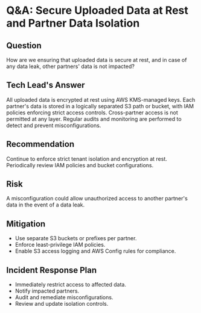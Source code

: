 # Q&A: Secure Uploaded Data at Rest and Partner Data Isolation

## Question
How are we ensuring that uploaded data is secure at rest, and in case of any data leak, other partners' data is not impacted?

## Tech Lead's Answer
All uploaded data is encrypted at rest using AWS KMS-managed keys. Each partner's data is stored in a logically separated S3 path or bucket, with IAM policies enforcing strict access controls. Cross-partner access is not permitted at any layer. Regular audits and monitoring are performed to detect and prevent misconfigurations.

## Recommendation
Continue to enforce strict tenant isolation and encryption at rest. Periodically review IAM policies and bucket configurations.

## Risk
A misconfiguration could allow unauthorized access to another partner's data in the event of a data leak.

## Mitigation
- Use separate S3 buckets or prefixes per partner.
- Enforce least-privilege IAM policies.
- Enable S3 access logging and AWS Config rules for compliance.

## Incident Response Plan
- Immediately restrict access to affected data.
- Notify impacted partners.
- Audit and remediate misconfigurations.
- Review and update isolation controls.
